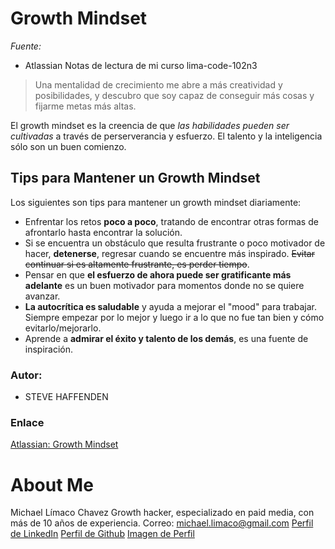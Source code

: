 # Growth Mindset
_Fuente:_
- Atlassian
Notas de lectura de mi curso lima-code-102n3

> Una mentalidad de crecimiento me abre a más creatividad y posibilidades, y descubro que soy capaz de conseguir más cosas y fijarme metas más altas.

El growth mindset es la creencia de que *las habilidades pueden ser cultivadas* a través de perserverancia y esfuerzo. El talento y la inteligencia sólo son un buen comienzo. 

## Tips para Mantener un Growth Mindset
Los siguientes son tips para mantener un growth mindset diariamente: 
- Enfrentar los retos **poco a poco**, tratando de encontrar otras formas de afrontarlo hasta encontrar la solución.
- Si se encuentra un obstáculo que resulta frustrante o poco motivador de hacer, **detenerse**, regresar cuando se encuentre más inspirado. ~~Evitar continuar si es altamente frustrante, es perder tiempo~~.
- Pensar en que **el esfuerzo de ahora puede ser gratificante más adelante** es un buen motivador para momentos donde no se quiere avanzar.
- **La autocrítica es saludable** y ayuda a mejorar el "mood" para trabajar. Siempre empezar por lo mejor y luego ir a lo que no fue tan bien y cómo evitarlo/mejorarlo.
- Aprende a **admirar el éxito y talento de los demás**, es una fuente de inspiración.

### Autor: 
- STEVE HAFFENDEN
### Enlace 
[Atlassian: Growth Mindset](https://www.atlassian.com/blog/inside-atlassian/growth-mindset)

# About Me
Michael Límaco Chavez
Growth hacker, especializado en paid media, con más de 10 años de experiencia.
Correo: michael.limaco@gmail.com
[Perfil de LinkedIn](https://www.linkedin.com/in/mlimaco/)
[Perfil de Github](https://github.com/MLimaco)
[Imagen de Perfil](https://drive.google.com/file/d/1QPtqKU7njOa1QRD89H0XV__zjtur9nNX/view?usp=sharing)
